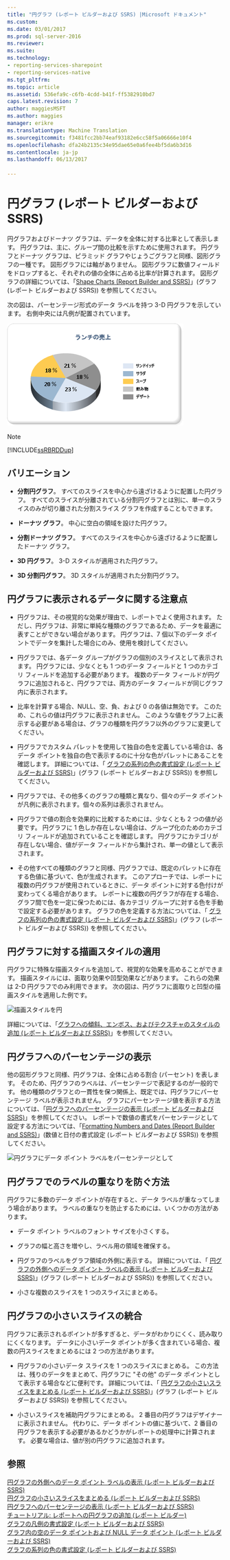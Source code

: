 ```yaml
---
title: "円グラフ (レポート ビルダーおよび SSRS) |Microsoft ドキュメント"
ms.custom: 
ms.date: 03/01/2017
ms.prod: sql-server-2016
ms.reviewer: 
ms.suite: 
ms.technology:
- reporting-services-sharepoint
- reporting-services-native
ms.tgt_pltfrm: 
ms.topic: article
ms.assetid: 536efa9c-c6fb-4cdd-b41f-ff5382910bd7
caps.latest.revision: 7
author: maggiesMSFT
ms.author: maggies
manager: erikre
ms.translationtype: Machine Translation
ms.sourcegitcommit: f3481fcc2bb74eaf93182e6cc58f5a06666e10f4
ms.openlocfilehash: dfa24b2135c34e95dae65e0a6fee4bf5da6b3d16
ms.contentlocale: ja-jp
ms.lasthandoff: 06/13/2017

---
```

# <a name="pie-charts-report-builder-and-ssrs"></a>円グラフ (レポート ビルダーおよび SSRS)
  円グラフおよびドーナツ グラフは、データを全体に対する比率として表示します。 円グラフは、主に、グループ間の比較を示すために使用されます。 円グラフとドーナツ グラフは、ピラミッド グラフやじょうごグラフと同様、図形グラフの一種です。 図形グラフには軸がありません。 図形グラフに数値フィールドをドロップすると、それぞれの値の全体に占める比率が計算されます。 図形グラフの詳細については、「[Shape Charts (Report Builder and SSRS)](../../reporting-services/report-design/shape-charts-report-builder-and-ssrs.md)」(グラフ (レポート ビルダーおよび SSRS)) を参照してください。  
  
 次の図は、パーセンテージ形式のデータ ラベルを持つ 3-D 円グラフを示しています。  右側中央には凡例が配置されています。  
  
 ![円グラフ](../../reporting-services/report-design/media/piechart.gif "円グラフ")  
  
> [!NOTE]  
>  [!INCLUDE[ssRBRDDup](../../includes/ssrbrddup-md.md)]  
  
## <a name="variations"></a>バリエーション  
  
-   **分割円グラフ**。 すべてのスライスを中心から遠ざけるように配置した円グラフ。 すべてのスライスが分離されている分割円グラフとは別に、単一のスライスのみが切り離された分割スライス グラフを作成することもできます。  
  
-   **ドーナツ グラフ**。 中心に空白の領域を設けた円グラフ。  
  
-   **分割ドーナツ グラフ**。 すべてのスライスを中心から遠ざけるように配置したドーナツ グラフ。  
  
-   **3D 円グラフ**。 3-D スタイルが適用された円グラフ。  
  
-   **3D 分割円グラフ**。 3D スタイルが適用された分割円グラフ。  
  
## <a name="data-considerations-for-display-on-a-pie-chart"></a>円グラフに表示されるデータに関する注意点  
  
-   円グラフは、その視覚的な効果が理由で、レポートでよく使用されます。 ただし、円グラフは、非常に単純な種類のグラフであるため、データを最適に表すことができない場合があります。 円グラフは、7 個以下のデータ ポイントでデータを集計した場合にのみ、使用を検討してください。  
  
-   円グラフでは、各データ グループがグラフの個別のスライスとして表示されます。 円グラフには、少なくとも 1 つのデータ フィールドと 1 つのカテゴリ フィールドを追加する必要があります。 複数のデータ フィールドが円グラフに追加されると、円グラフでは、両方のデータ フィールドが同じグラフ内に表示されます。  
  
-   比率を計算する場合、NULL、空、負、および 0 の各値は無効です。 このため、これらの値は円グラフに表示されません。 このような値をグラフ上に表示する必要がある場合は、グラフの種類を円グラフ以外のグラフに変更してください。  
  
-   円グラフでカスタム パレットを使用して独自の色を定義している場合は、各データ ポイントを独自の色で表示するのに十分な色がパレットにあることを確認します。 詳細については、「 [グラフの系列の色の書式設定 (レポート ビルダーおよび SSRS)](../../reporting-services/report-design/formatting-series-colors-on-a-chart-report-builder-and-ssrs.md)」(グラフ (レポート ビルダーおよび SSRS)) を参照してください。  
  
-   円グラフでは、その他多くのグラフの種類と異なり、個々のデータ ポイントが凡例に表示されます。個々の系列は表示されません。  
  
-   円グラフで値の割合を効果的に比較するためには、少なくとも 2 つの値が必要です。 円グラフに 1 色しか存在しない場合は、グループ化のためのカテゴリ フィールドが追加されていることを確認します。 円グラフにカテゴリが存在しない場合、値がデータ フィールドから集計され、単一の値として表示されます。  
  
-   その他すべての種類のグラフと同様、円グラフでは、既定のパレットに存在する色値に基づいて、色が生成されます。 このアプローチでは、レポートに複数の円グラフが使用されているときに、データ ポイントに対する色付けが変わってくる場合があります。 レポートに複数の円グラフが存在する場合、グラフ間で色を一定に保つためには、各カテゴリ グループに対する色を手動で設定する必要があります。 グラフの色を定義する方法については、「 [グラフの系列の色の書式設定 (レポート ビルダーおよび SSRS)](../../reporting-services/report-design/formatting-series-colors-on-a-chart-report-builder-and-ssrs.md)」(グラフ (レポート ビルダーおよび SSRS)) を参照してください。  
  
## <a name="applying-drawing-styles-to-a-pie-chart"></a>円グラフに対する描画スタイルの適用  
 円グラフに特殊な描画スタイルを追加して、視覚的な効果を高めることができます。 描画スタイルには、面取り効果や凹型効果などがあります。 これらの効果は 2-D 円グラフでのみ利用できます。 次の図は、円グラフに面取りと凹型の描画スタイルを適用した例です。  
  
 ![描画スタイルを円](../../reporting-services/report-design/media/rs-piedrawingeffects-concave2.gif "描画スタイルの円")  
  
 詳細については、「[グラフへの傾斜、エンボス、およびテクスチャのスタイルの追加 (レポート ビルダーおよび SSRS)](../../reporting-services/report-design/chart-effects-add-bevel-emboss-or-texture-report-builder.md)」を参照してください。  
  
## <a name="displaying-percentage-values-on-a-pie-chart"></a>円グラフへのパーセンテージの表示  
 他の図形グラフと同様、円グラフは、全体に占める割合 (パーセント) を表します。 そのため、円グラフのラベルは、パーセンテージで表記するのが一般的です。 他の種類のグラフとの一貫性を保つ関係上、既定では、円グラフにパーセンテージ ラベルが表示されません。 グラフにパーセンテージ値を表示する方法については、「[円グラフへのパーセンテージの表示 (レポート ビルダーおよび SSRS)](../../reporting-services/report-design/display-percentage-values-on-a-pie-chart-report-builder-and-ssrs.md)」を参照してください。 レポートで数値の書式をパーセンテージとして設定する方法については、「[Formatting Numbers and Dates (Report Builder and SSRS)](../../reporting-services/report-design/formatting-numbers-and-dates-report-builder-and-ssrs.md)」(数値と日付の書式設定 (レポート ビルダーおよび SSRS)) を参照してください。  
  
 ![円グラフにデータ ポイント ラベルをパーセンテージとして](../../reporting-services/report-design/media/rs-piechartpercentages.gif "円グラフにデータ ポイントの割合としてのラベル")  
  
## <a name="preventing-overlapped-labels-on-a-pie-chart"></a>円グラフでのラベルの重なりを防ぐ方法  
 円グラフに多数のデータ ポイントが存在すると、データ ラベルが重なってしまう場合があります。 ラベルの重なりを防止するためには、いくつかの方法があります。  
  
-   データ ポイント ラベルのフォント サイズを小さくする。  
  
-   グラフの幅と高さを増やし、ラベル用の領域を確保する。  
  
-   円グラフのラベルをグラフ領域の外側に表示する。 詳細については、「 [円グラフの外側へのデータ ポイント ラベルの表示 (レポート ビルダーおよび SSRS)](../../reporting-services/report-design/display-data-point-labels-outside-a-pie-chart-report-builder-and-ssrs.md)」(グラフ (レポート ビルダーおよび SSRS)) を参照してください。  
  
-   小さな複数のスライスを 1 つのスライスにまとめる。  
  
## <a name="consolidating-small-slices-on-a-pie-chart"></a>円グラフの小さいスライスの統合  
 円グラフに表示されるポイントが多すぎると、データがわかりにくく、読み取りにくくなります。 データに小さいデータ ポイントが多く含まれている場合、複数の円スライスをまとめるには 2 つの方法があります。  
  
-   円グラフの小さいデータ スライスを 1 つのスライスにまとめる。 この方法は、残りのデータをまとめて、円グラフに "その他" のデータ ポイントとして表示する場合などに便利です。 詳細については、「 [円グラフの小さいスライスをまとめる (レポート ビルダーおよび SSRS)](../../reporting-services/report-design/collect-small-slices-on-a-pie-chart-report-builder-and-ssrs.md)」(グラフ (レポート ビルダーおよび SSRS)) を参照してください。  
  
-   小さいスライスを補助円グラフにまとめる。 2 番目の円グラフはデザイナーに表示されません。 代わりに、データ ポイントの値に基づいて、2 番目の円グラフを表示する必要があるかどうかがレポートの処理中に計算されます。 必要な場合は、値が別の円グラフに追加されます。  
  
## <a name="see-also"></a>参照  
 [円グラフの外側へのデータ ポイント ラベルの表示 (レポート ビルダーおよび SSRS)](../../reporting-services/report-design/display-data-point-labels-outside-a-pie-chart-report-builder-and-ssrs.md)   
 [円グラフの小さいスライスをまとめる (レポート ビルダーおよび SSRS)](../../reporting-services/report-design/collect-small-slices-on-a-pie-chart-report-builder-and-ssrs.md)   
 [円グラフへのパーセンテージの表示 (レポート ビルダーおよび SSRS)](../../reporting-services/report-design/display-percentage-values-on-a-pie-chart-report-builder-and-ssrs.md)   
 [チュートリアル: レポートへの円グラフの追加 (レポート ビルダー)](../../reporting-services/tutorial-add-a-pie-chart-to-your-report-report-builder.md)   
 [グラフの凡例の書式設定 (レポート ビルダーおよび SSRS)](../../reporting-services/report-design/chart-legend-formatting-report-builder.md)   
 [グラフ内の空のデータ ポイントおよび NULL データ ポイント (レポート ビルダーおよび SSRS)](../../reporting-services/report-design/empty-and-null-data-points-in-charts-report-builder-and-ssrs.md)   
 [グラフの系列の色の書式設定 (レポート ビルダーおよび SSRS)](../../reporting-services/report-design/formatting-series-colors-on-a-chart-report-builder-and-ssrs.md)  
  
  

